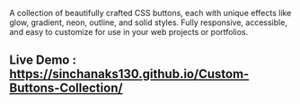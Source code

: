A collection of beautifully crafted CSS buttons, each with unique effects like glow, gradient, neon, outline, and solid styles. 
Fully responsive, accessible, and easy to customize for use in your web projects or portfolios.
 
 ## Live Demo : https://sinchanaks130.github.io/Custom-Buttons-Collection/

